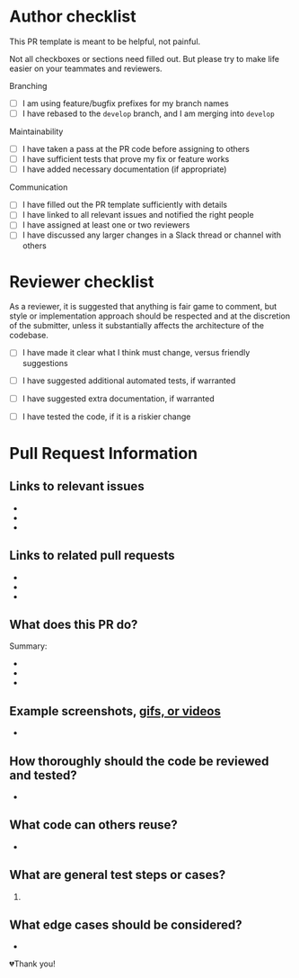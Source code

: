 # Author checklist

This PR template is meant to be helpful, not painful.

Not all checkboxes or sections need filled out.
But please try to make life easier on your teammates and reviewers.

Branching

- [ ] I am using feature/bugfix prefixes for my branch names
- [ ] I have rebased to the `develop` branch, and I am merging into `develop`

Maintainability

- [ ] I have taken a pass at the PR code before assigning to others
- [ ] I have sufficient tests that prove my fix or feature works
- [ ] I have added necessary documentation (if appropriate)

Communication

- [ ] I have filled out the PR template sufficiently with details
- [ ] I have linked to all relevant issues and notified the right people
- [ ] I have assigned at least one or two reviewers
- [ ] I have discussed any larger changes in a Slack thread or channel with others

# Reviewer checklist

As a reviewer, it is suggested that anything is fair game to comment, but style or
implementation approach should be respected and at the discretion of the submitter,
unless it substantially affects the architecture of the codebase.

- [ ] I have made it clear what I think must change, versus friendly suggestions
- [ ] I have suggested additional automated tests, if warranted
- [ ] I have suggested extra documentation, if warranted
- [ ] I have tested the code, if it is a riskier change


Pull Request Information
========================

Links to relevant issues
------------------------

-
-
-

Links to related pull requests
------------------------------

-
-
-

What does this PR do?
---------------------

Summary:

-
-
-

Example screenshots, [gifs, or videos](https://www.getcloudapp.com/)
--------------------------------------------------------------------

-

How thoroughly should the code be reviewed and tested?
------------------------------------------------------

-

What code can others reuse?
---------------------------

-

What are general test steps or cases?
-------------------------------------

1.

What edge cases should be considered?
-------------------------------------

-



💔Thank you!

